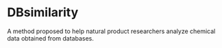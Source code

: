# DBsimilarity
A method proposed to help natural product researchers analyze chemical data obtained from databases.
